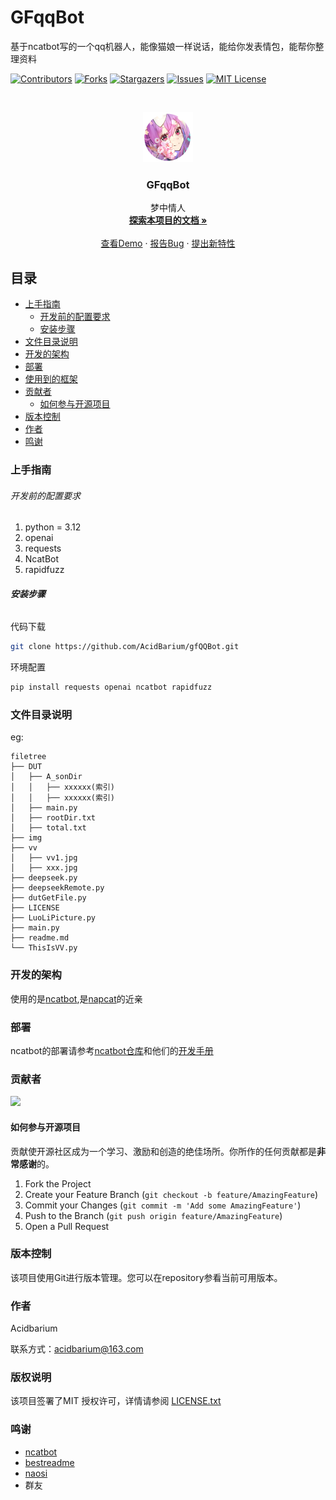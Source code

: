 

# GFqqBot

基于ncatbot写的一个qq机器人，能像猫娘一样说话，能给你发表情包，能帮你整理资料

<!-- PROJECT SHIELDS -->

[![Contributors][contributors-shield]][contributors-url]
[![Forks][forks-shield]][forks-url]
[![Stargazers][stars-shield]][stars-url]
[![Issues][issues-shield]][issues-url]
[![MIT License][license-shield]][license-url]

<!-- PROJECT LOGO -->
<br />

<p align="center">

<a href="https://github.com/AcidBarium/gfQQBot/">
  <img src="img/logo.png" alt="Logo" width="80" height="80">
</a>


  <h3 align="center">GFqqBot</h3>
  <p align="center">
    梦中情人
    <br />
    <a href="https://github.com/AcidBarium/gfQQBot"><strong>探索本项目的文档 »</strong></a>
    <br />
    <br />
    <a href="https://github.com/AcidBarium/gfQQBot">查看Demo</a>
    ·
    <a href="https://github.com/AcidBarium/gfQQBot/issues">报告Bug</a>
    ·
    <a href="https://github.com/AcidBarium/gfQQBot/issues">提出新特性</a>
  </p>

</p>

 
## 目录

- [上手指南](#上手指南)
  - [开发前的配置要求](#开发前的配置要求)
  - [安装步骤](#安装步骤)
- [文件目录说明](#文件目录说明)
- [开发的架构](#开发的架构)
- [部署](#部署)
- [使用到的框架](#使用到的框架)
- [贡献者](#贡献者)
  - [如何参与开源项目](#如何参与开源项目)
- [版本控制](#版本控制)
- [作者](#作者)
- [鸣谢](#鸣谢)

### 上手指南


###### 开发前的配置要求

1. python = 3.12
2. openai
3. requests
4. NcatBot
5. rapidfuzz

###### **安装步骤**

代码下载

```sh
git clone https://github.com/AcidBarium/gfQQBot.git
```

环境配置

```sh
pip install requests openai ncatbot rapidfuzz
```

### 文件目录说明
eg:

```
filetree 
├── DUT
│   ├── A_sonDir
│   │   ├── xxxxxx(索引)
│   │   ├── xxxxxx(索引)
│   ├── main.py
│   ├── rootDir.txt
│   ├── total.txt
├── img
├── vv
│   ├── vv1.jpg
│   ├── xxx.jpg
├── deepseek.py
├── deepseekRemote.py
├── dutGetFile.py
├── LICENSE
├── LuoLiPicture.py
├── main.py
├── readme.md
└── ThisIsVV.py

```


### 开发的架构 

使用的是[ncatbot](https://github.com/liyihao1110/ncatbot),是[napcat](https://github.com/NapNeko/NapCatQQ)的近亲

### 部署

ncatbot的部署请参考[ncatbot仓库](https://github.com/liyihao1110/ncatbot)和他们的[开发手册](https://docs.ncatbot.xyz/)


### 贡献者

<a href="https://github.com/AcidBarium/GeneCardsWebScraper/graphs/contributors">
  <img src="https://contrib.rocks/image?repo=AcidBarium/gfQQBot" />
</a>

#### 如何参与开源项目

贡献使开源社区成为一个学习、激励和创造的绝佳场所。你所作的任何贡献都是**非常感谢**的。


1. Fork the Project
2. Create your Feature Branch (`git checkout -b feature/AmazingFeature`)
3. Commit your Changes (`git commit -m 'Add some AmazingFeature'`)
4. Push to the Branch (`git push origin feature/AmazingFeature`)
5. Open a Pull Request



### 版本控制

该项目使用Git进行版本管理。您可以在repository参看当前可用版本。

### 作者

Acidbarium

联系方式：acidbarium@163.com  


### 版权说明

该项目签署了MIT 授权许可，详情请参阅 [LICENSE.txt](https://github.com/AcidBarium/gfQQBot/blob/master/LICENSE.txt)

### 鸣谢

- [ncatbot](https://github.com/liyihao1110/ncatbot)
- [bestreadme](https://github.com/shaojintian/Best_README_template)
- [naosi](https://github.com/NAOSI-DLUT)
- 群友

<!-- links -->
[your-project-path]:AcidBarium/gfQQBot
[contributors-shield]: https://img.shields.io/github/contributors/AcidBarium/gfQQBot.svg?style=flat-square
[contributors-url]: https://github.com/AcidBarium/gfQQBot/graphs/contributors
[forks-shield]: https://img.shields.io/github/forks/AcidBarium/gfQQBot.svg?style=flat-square
[forks-url]: https://github.com/AcidBarium/gfQQBot/network/members
[stars-shield]: https://img.shields.io/github/stars/AcidBarium/gfQQBot.svg?style=flat-square
[stars-url]: https://github.com/AcidBarium/gfQQBot/stargazers
[issues-shield]: https://img.shields.io/github/issues/AcidBarium/gfQQBot.svg?style=flat-square
[issues-url]: https://img.shields.io/github/issues/AcidBarium/gfQQBot.svg
[license-shield]: https://img.shields.io/github/license/AcidBarium/gfQQBot.svg?style=flat-square
[license-url]: https://github.com/AcidBarium/gfQQBot/blob/master/LICENSE.txt
[linkedin-shield]: https://img.shields.io/badge/-LinkedIn-black.svg?style=flat-square&logo=linkedin&colorB=555
